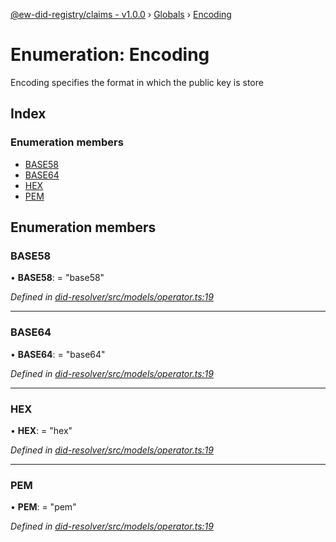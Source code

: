 [@ew-did-registry/claims - v1.0.0](../README.md) › [Globals](../globals.md) › [Encoding](encoding.md)

# Enumeration: Encoding

Encoding specifies the format in which the public key is store

## Index

### Enumeration members

* [BASE58](encoding.md#base58)
* [BASE64](encoding.md#base64)
* [HEX](encoding.md#hex)
* [PEM](encoding.md#pem)

## Enumeration members

###  BASE58

• **BASE58**: = "base58"

*Defined in [did-resolver/src/models/operator.ts:19](https://github.com/energywebfoundation/ew-did-registry/blob/5e08895/packages/did-resolver/src/models/operator.ts#L19)*

___

###  BASE64

• **BASE64**: = "base64"

*Defined in [did-resolver/src/models/operator.ts:19](https://github.com/energywebfoundation/ew-did-registry/blob/5e08895/packages/did-resolver/src/models/operator.ts#L19)*

___

###  HEX

• **HEX**: = "hex"

*Defined in [did-resolver/src/models/operator.ts:19](https://github.com/energywebfoundation/ew-did-registry/blob/5e08895/packages/did-resolver/src/models/operator.ts#L19)*

___

###  PEM

• **PEM**: = "pem"

*Defined in [did-resolver/src/models/operator.ts:19](https://github.com/energywebfoundation/ew-did-registry/blob/5e08895/packages/did-resolver/src/models/operator.ts#L19)*
